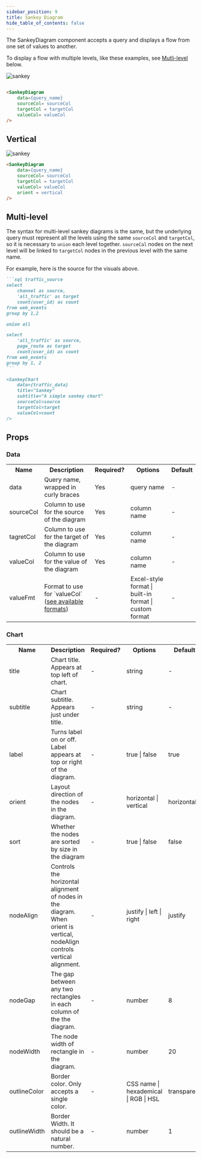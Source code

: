 ```yaml
---
sidebar_position: 9
title: Sankey Diagram
hide_table_of_contents: false
---
```


The SankeyDiagram component accepts a query and displays a flow from one set of values to another.

To display a flow with multiple levels, like these examples, see [Mutli-level](#multi-level) below.

![sankey](/img/exg-sankey.svg)

```markdown

<SankeyDiagram 
    data={query_name} 
    sourceCol= sourceCol
    targetCol = targetCol
    valueCol= valueCol
/>
```

## Vertical

![sankey](/img/exg-sankey-vertical.svg)

```markdown
<SankeyDiagram 
    data={query_name} 
    sourceCol= sourceCol
    targetCol = targetCol
    valueCol= valueCol
    orient = vertical
/>
```

## Multi-level

The syntax for multi-level sankey diagrams is the same, but the 
underlying query must represent all the levels using the same 
`sourceCol` and `targetCol`, so it is necessary to `union`
 each level together.  `sourceCal` nodes on the next level will be linked to `targetCol` nodes in the previous level with the same name.  

For example, here is the source for the visuals above.

```markdown
```sql traffic_source
select 
    channel as source,
    'all_traffic' as target
    count(user_id) as count
from web_events
group by 1,2

union all

select 
    'all_traffic' as source,
    page_route as target
    count(user_id) as count
from web_events
group by 1, 2
‍```

<SankeyChart
    data={traffic_data}
    title="Sankey"
    subtitle="A simple sankey chart"
    sourceCol=source
    targetCol=target
    valueCol=count
/>
```

## Props

### Data

<table>
<tr> <th class='tleft'>Name</th> <th class='tleft'>Description</th> <th>Required?</th> <th>Options</th> <th>Default</th> </tr>
<tr> <td>data</td> <td>Query name, wrapped in curly braces</td> <td class='tcenter'>Yes</td> <td class='tcenter'>query name</td> <td class='tcenter'>-</td> </tr>
<tr> <td>sourceCol</td> <td>Column to use for the source of the diagram</td> <td class='tcenter'>Yes</td> <td class='tcenter'>column name</td> <td class='tcenter'>-</td> </tr>
<tr> <td>tagretCol</td> <td>Column to use for the target of the diagram</td> <td class='tcenter'>Yes</td> <td class='tcenter'>column name</td> <td class='tcenter'>-</td> </tr>
<tr> <td>valueCol</td> <td>Column to use for the value of the diagram</td> <td class='tcenter'>Yes</td> <td class='tcenter'>column name</td> <td class='tcenter'>-</td> </tr>
<tr> <td>valueFmt</td> <td>Format to use for `valueCol` (<a href='/core-concepts/formatting'>see available formats</a>)</td> <td class='tcenter'>-</td> <td class='tcenter'>Excel-style format | built-in format | custom format</td> <td class='tcenter'>-</td> </tr>

</table>

### Chart

<table>
<tr> <th class='tleft'>Name</th> <th class='tleft'>Description</th> <th>Required?</th> <th>Options</th> <th>Default</th> </tr>
<tr> <td>title</td> <td>Chart title. Appears at top left of chart.</td> <td class='tcenter'>-</td> <td class='tcenter'>string</td> <td class='tcenter'>-</td> </tr>
<tr> <td>subtitle</td> <td>Chart subtitle. Appears just under title.</td> <td class='tcenter'>-</td> <td class='tcenter'>string</td> <td class='tcenter'>-</td> </tr>
<tr> <td>label</td> <td>Turns label on or off. Label appears at top or right of the diagram.</td> <td class='tcenter'>-</td> <td class='tcenter'>true | false </td> <td class='tcenter'>true</td> </tr>
<tr> <td>orient</td> <td>Layout direction of the nodes in the diagram.</td> <td class='tcenter'>-</td> <td class='tcenter'>horizontal | vertical</td> <td class='tcenter'>horizontal</td> </tr>
<tr> <td>sort</td> <td>Whether the nodes are sorted by size in the diagram</td> <td class='tcenter'>-</td> <td class='tcenter'>true | false</td> <td class='tcenter'>false</td> </tr>
<tr> <td>nodeAlign</td> <td>Controls the horizontal alignment of nodes in the diagram. When orient is vertical, nodeAlign controls vertical alignment.</td> <td class='tcenter'>-</td> <td class='tcenter'>justify | left | right</td> <td class='tcenter'>justify</td> </tr>
<tr> <td>nodeGap</td> <td>The gap between any two rectangles in each column of the the diagram.</td> <td class='tcenter'>-</td> <td class='tcenter'>number</td> <td class='tcenter'>8</td> </tr>
<tr> <td>nodeWidth</td> <td>The node width of rectangle in the diagram.</td> <td class='tcenter'>-</td> <td class='tcenter'>number</td> <td class='tcenter'>20</td> </tr>
<tr> <td>outlineColor</td> <td>Border color. Only accepts a single color.</td> <td class='tcenter'>-</td> <td class='tcenter'>CSS name | hexademical | RGB | HSL</td> <td class='tcenter'>transparent</td> </tr>
<tr> <td>outlineWidth</td> <td>Border Width. It should be a natural number.</td> <td class='tcenter'>-</td> <td class='tcenter'>number</td> <td class='tcenter'>1</td> </tr>
</table>
